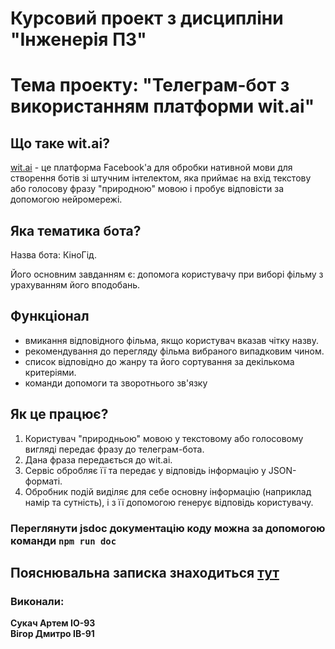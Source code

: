 # Курсовий проект з дисципліни "Інженерія ПЗ"
# Тема проекту: "Телеграм-бот з використанням платформи wit.ai"
## Що таке wit.ai?
[wit.ai](https://wit.ai) - це платформа Facebook'а для обробки нативной мови для створення ботів зі штучним інтелектом, яка приймає на вхід текстову або голосову фразу "природною" мовою і пробує відповісти за допомогою нейромережі.
## Яка тематика бота?
Назва бота: КіноГід.

Його основним завданням є: допомога користувачу при виборі фільму з урахуванням його вподобань.
## Функціонал
- вмикання відповідного фільма, якщо користувач вказав чітку назву.
- рекомендування до перегляду фільма вибраного випадковим чином.
- список відповідно до жанру та його сортування за декількома критеріями.
- команди допомоги та зворотнього зв'язку
## Як це працює?
1. Користувач "природньою" мовою у текстовому або голосовому вигляді передає фразу до телеграм-бота.
2. Дана фраза передається до wit.ai.
3. Сервіс обробляє її та передає у відповідь інформацію у JSON-форматі.
4. Обробник подій виділяє для себе основну інформацію (наприклад намір та сутність), і з її допомогою генерує відповідь користувачу.

### Переглянути jsdoc документацію коду можна за допомогою команди ```npm run doc```
## Пояснювальна записка знаходиться [тут](https://github.com/artemsukach/blob/master/Bot/doc/description.md)
### Виконали:
**Сукач Артем ІО-93**<br/>
**Вігор Дмитро ІВ-91**

